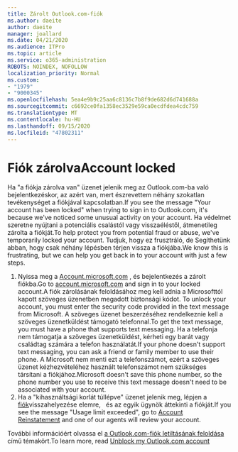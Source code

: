 ```yaml
---
title: Zárolt Outlook.com-fiók
ms.author: daeite
author: daeite
manager: joallard
ms.date: 04/21/2020
ms.audience: ITPro
ms.topic: article
ms.service: o365-administration
ROBOTS: NOINDEX, NOFOLLOW
localization_priority: Normal
ms.custom:
- "1979"
- "9000345"
ms.openlocfilehash: 5ea4e9b9c25aa6c8136c7b8f9de682d6d741688a
ms.sourcegitcommit: c6692ce0fa1358ec3529e59ca0ecdfdea4cdc759
ms.translationtype: MT
ms.contentlocale: hu-HU
ms.lasthandoff: 09/15/2020
ms.locfileid: "47802311"
---
```

# <a name="account-locked"></a><span data-ttu-id="fa404-102">Fiók zárolva</span><span class="sxs-lookup"><span data-stu-id="fa404-102">Account locked</span></span>

<span data-ttu-id="fa404-103">Ha "a fiókja zárolva van" üzenet jelenik meg az Outlook.com-ba való bejelentkezéskor, az azért van, mert észrevettem néhány szokatlan tevékenységet a fiókjával kapcsolatban.</span><span class="sxs-lookup"><span data-stu-id="fa404-103">If you see the message "Your account has been locked" when trying to sign in to Outlook.com, it's because we've noticed some unusual activity on your account.</span></span> <span data-ttu-id="fa404-104">Ha védelmet szeretne nyújtani a potenciális csalástól vagy visszaéléstől, átmenetileg zárolta a fiókját.</span><span class="sxs-lookup"><span data-stu-id="fa404-104">To help protect you from potential fraud or abuse, we've temporarily locked your account.</span></span> <span data-ttu-id="fa404-105">Tudjuk, hogy ez frusztráló, de Segíthetünk abban, hogy csak néhány lépésben térjen vissza a fiókjába.</span><span class="sxs-lookup"><span data-stu-id="fa404-105">We know this is frustrating, but we can help you get back in to your account with just a few steps.</span></span>

1. <span data-ttu-id="fa404-106">Nyissa meg a [Account.microsoft.com](https://go.microsoft.com/fwlink/?linkid=2090484) , és bejelentkezés a zárolt fiókba.</span><span class="sxs-lookup"><span data-stu-id="fa404-106">Go to [account.microsoft.com](https://go.microsoft.com/fwlink/?linkid=2090484) and sign in to your locked account.</span></span><span data-ttu-id="fa404-107">A fiók zárolásának feloldásához meg kell adnia a Microsofttól kapott szöveges üzenetben megadott biztonsági kódot.</span><span class="sxs-lookup"><span data-stu-id="fa404-107"> To unlock your account, you must enter the security code provided in the text message from Microsoft.</span></span> <span data-ttu-id="fa404-108">A szöveges üzenet beszerzéséhez rendelkeznie kell a szöveges üzenetküldést támogató telefonnal.</span><span class="sxs-lookup"><span data-stu-id="fa404-108">To get the text message, you must have a phone that supports text messaging.</span></span> <span data-ttu-id="fa404-109">Ha a telefonja nem támogatja a szöveges üzenetküldést, kérheti egy barát vagy családtag számára a telefon használatát.</span><span class="sxs-lookup"><span data-stu-id="fa404-109">If your phone doesn't support text messaging, you can ask a friend or family member to use their phone.</span></span> <span data-ttu-id="fa404-110">A Microsoft nem menti ezt a telefonszámot, ezért a szöveges üzenet kézhezvételéhez használt telefonszámot nem szükséges társítani a fiókjához.</span><span class="sxs-lookup"><span data-stu-id="fa404-110">Microsoft doesn't save this phone number, so the phone number you use to receive this text message doesn't need to be associated with your account.</span></span>
2. <span data-ttu-id="fa404-111">Ha a "kihasználtsági korlát túllépve" üzenet jelenik meg, lépjen a [fiók](https://go.microsoft.com/fwlink/?linkid=2090483)visszahelyezése elemre,   és az egyik ügynök áttekinti a fiókját.</span><span class="sxs-lookup"><span data-stu-id="fa404-111">If you see the message "Usage limit exceeded", go to [Account Reinstatement](https://go.microsoft.com/fwlink/?linkid=2090483) and one of our agents will review your account.</span></span>

<span data-ttu-id="fa404-112">További információért olvassa el [a Outlook.com-fiók letiltásának feloldása](https://support.office.com/article/f4ad2701-d166-4d8b-8a6a-9af2a1f8a4c4?wt.mc_id=Office_Outlook_com_Alchemy) című témakört.</span><span class="sxs-lookup"><span data-stu-id="fa404-112">To learn more, read [Unblock my Outlook.com account](https://support.office.com/article/f4ad2701-d166-4d8b-8a6a-9af2a1f8a4c4?wt.mc_id=Office_Outlook_com_Alchemy)</span></span> 